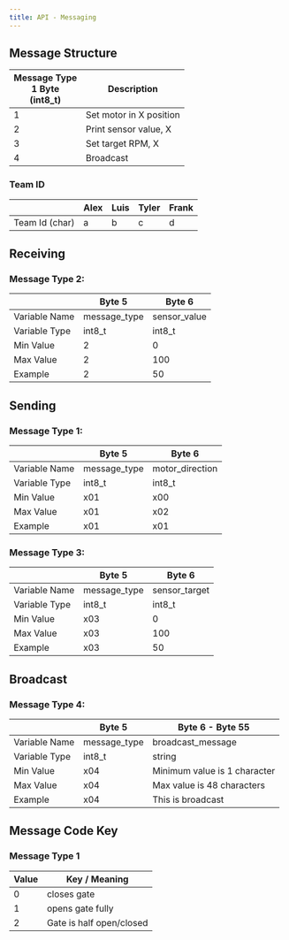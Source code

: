 ```yaml
---
title: API - Messaging
---
```

## Message Structure

| Message Type <br /> 1 Byte <br /> (int8_t)            | Description |
| --------------------------------------------- | ----------- |
|1                                              | Set motor in X position |
|2                                              | Print sensor value, X |
|3                                              | Set target RPM, X |
|4                                              | Broadcast |

### Team ID

|  | Alex | Luis | Tyler | Frank |
|--|------|------|-------|-------|
|Team Id (char) | a | b | c | d |

## Receiving

### Message Type 2:

|     | Byte 5 | Byte 6 |
|------------| --------------| ------------- |
| Variable Name | message_type | sensor_value |
|Variable Type | int8_t | int8_t |
| Min Value| 2 | 0 |
| Max Value| 2 | 100 |
| Example | 2 | 50 |

## Sending

### Message Type 1:

|   | Byte 5 | Byte 6 |
|------------| --------------| ------------- |
| Variable Name | message_type | motor_direction |
|Variable Type | int8_t | int8_t |
| Min Value| x01 | x00 |
| Max Value| x01 | x02 |
| Example | x01  | x01 |

### Message Type 3:

|     | Byte 5 | Byte 6 |
|------------| --------------| ------------- |
| Variable Name | message_type | sensor_target |
|Variable Type | int8_t | int8_t |
| Min Value| x03 | 0 |
| Max Value| x03 | 100 |
| Example | x03 | 50 |

## Broadcast

### Message Type 4:

|      | Byte 5 | Byte 6 - Byte 55 |
|------------| --------------| ------------- |
| Variable Name | message_type | broadcast_message |
|Variable Type | int8_t | string |
| Min Value| x04 | Minimum value is 1 character |
| Max Value| x04 | Max value is 48 characters |
| Example | x04 | This is broadcast |

## Message Code Key

### Message Type 1

|  Value | Key / Meaning|
|--------|--------------|
| 0 | closes gate |
| 1 | opens gate fully |
| 2 | Gate is half open/closed |